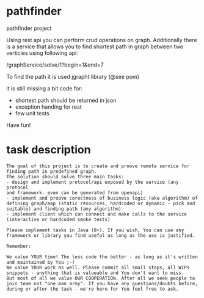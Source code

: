 # pathfinder
pathfinder project

Using rest api you can perform crud operations on graph. Additionally there is a service that allows you to find shortest path in graph between two verticies using following api:

/graphService/solve/1?begin=1&end=7

To find the path it is used jgrapht library (@see pom)


it is still missing a bit code for:
- shortest path should be returned in json
- exception handing for rest
- few unit tests

Have fun!

# task description
```
The goal of this project is to create and proove remote service for
finding path in predefined graph.
The solution should solve three main tasks:
- design and implement protocol/api exposed by the service (any protocol
and framework. even can be generated from openapi)
- implement and proove corectness of business logic (aka algorithm) of
defining graph/map (static resources, hardcoded or dynamic - pick and
suitable) and finding path (any algorithm)
- implement client which can connect and make calls to the service
(interactive or hardcoded smoke tests)

Please implement tasks in Java (8+). If you wish, You can use any
framework or library you find useful as long as the use is justified.

Remember:

We value YOUR time! The less code the better - as long as it's written
and maintained by You ;-)
We value YOUR work as well. Please commit all small steps, all WIPs
snippets - anything that is valueable and You don't want to miss.
But most of all we value OUR COOPERATION. After all we seek people to
join team not "one man army". If you have any questions/doubts before,
during or after the task - we're here for You feel free to ask.
```
